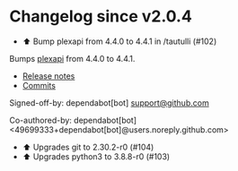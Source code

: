 # Changelog since v2.0.4
- ⬆️ Bump plexapi from 4.4.0 to 4.4.1 in /tautulli (#102)

Bumps [plexapi](https://github.com/pkkid/python-plexapi) from 4.4.0 to 4.4.1.
- [Release notes](https://github.com/pkkid/python-plexapi/releases)
- [Commits](https://github.com/pkkid/python-plexapi/compare/4.4.0...4.4.1)

Signed-off-by: dependabot[bot] <support@github.com>

Co-authored-by: dependabot[bot] <49699333+dependabot[bot]@users.noreply.github.com> 
- ⬆️ Upgrades git to 2.30.2-r0 (#104) 
- ⬆️ Upgrades python3 to 3.8.8-r0 (#103) 
